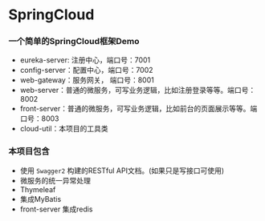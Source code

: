 # SpringCloud

### 一个简单的SpringCloud框架Demo

- eureka-server: 注册中心，端口号：7001
- config-server：配置中心，端口号：7002
- web-gateway：服务网关， 端口号：8001
- web-server：普通的微服务，可写业务逻辑，比如注册登录等等。端口号：8002
- front-server：普通的微服务，可写业务逻辑，比如前台的页面展示等等。端口号：8003
- cloud-util：本项目的工具类

### 本项目包含

- 使用 `Swagger2` 构建的RESTful API文档。(如果只是写接口可使用)
- 微服务的统一异常处理
- Thymeleaf
- 集成MyBatis
- front-server 集成redis

